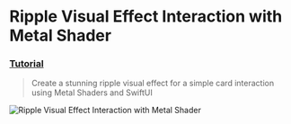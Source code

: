 # Ripple Visual Effect Interaction with Metal Shader
 ### [Tutorial](https://designcode.io/swiftui-handbook-ripple-visual-effect)
> Create a stunning ripple visual effect for a simple card interaction using Metal Shaders and SwiftUI

![Ripple Visual Effect Interaction with Metal Shader](https://github.com/user-attachments/assets/60d40428-d13f-47e6-9d3e-8d2c8d72a500)
